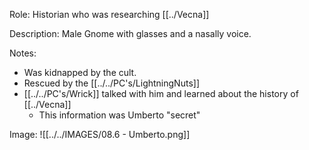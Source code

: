 Role: Historian who was researching [[../Vecna]]

Description: Male Gnome with glasses and a nasally voice.

Notes:
- Was kidnapped by the cult.
- Rescued by the [[../../PC's/LightningNuts]]
- [[../../PC's/Wrick]] talked with him and learned about the history of [[../Vecna]]
	- This information was Umberto "secret"


Image: 
![[../../IMAGES/08.6 - Umberto.png]]